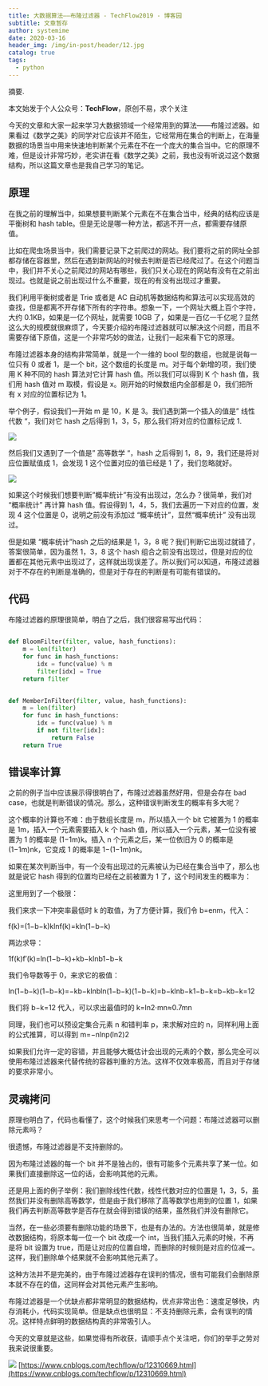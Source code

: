 ```yaml
---
title: 大数据算法——布隆过滤器 - TechFlow2019 - 博客园
subtitle: 文章暂存
author: systemime
date: 2020-03-16
header_img: /img/in-post/header/12.jpg
catalog: true
tags:
  - python
---
```

摘要.

<!-- more -->
本文始发于个人公众号：**TechFlow**，原创不易，求个关注

今天的文章和大家一起来学习大数据领域一个经常用到的算法——布隆过滤器。如果看过《数学之美》的同学对它应该并不陌生，它经常用在集合的判断上，在海量数据的场景当中用来快速地判断某个元素在不在一个庞大的集合当中。它的原理不难，但是设计非常巧妙，老实讲在看《数学之美》之前，我也没有听说过这个数据结构，所以这篇文章也是我自己学习的笔记。

## 原理

在我之前的理解当中，如果想要判断某个元素在不在集合当中，经典的结构应该是平衡树和 hash table。但是无论是哪一种方法，都逃不开一点，都需要存储原值。

比如在爬虫场景当中，我们需要记录下之前爬过的网站。我们要将之前的网址全部都存储在容器里，然后在遇到新网站的时候去判断是否已经爬过了。在这个问题当中，我们并不关心之前爬过的网站有哪些，我们只关心现在的网站有没有在之前出现过。也就是说之前出现过什么不重要，现在的有没有出现过才重要。

我们利用平衡树或者是 Trie 或者是 AC 自动机等数据结构和算法可以实现高效的查找，但是都离不开存储下所有的字符串。想象一下，一个网址大概上百个字符，大约 0.1KB，如果是一亿个网址，就需要 10GB 了，如果是一百亿一千亿呢？显然这么大的规模就很麻烦了，今天要介绍的布隆过滤器就可以解决这个问题，而且不需要存储下原值，这是一个非常巧妙的做法，让我们一起来看下它的原理。

布隆过滤器本身的结构非常简单，就是一个一维的 bool 型的数组，也就是说每一位只有 0 或者 1，是一个 bit，这个数组的长度是 m。对于每个新增的项，我们使用 K 种不同的 hash 算法对它计算 hash 值。所以我们可以得到 K 个 hash 值，我们用 hash 值对 m 取模，假设是 x。刚开始的时候数组内全部都是 0，我们把所有 x 对应的位置标记为 1。

举个例子，假设我们一开始 m 是 10，K 是 3。我们遇到第一个插入的值是” 线性代数 “，我们对它 hash 之后得到 1，3，5，那么我们将对应的位置标记成 1.

![](https://img2018.cnblogs.com/blog/1906483/202002/1906483-20200215115156195-2109026986.png)

然后我们又遇到了一个值是” 高等数学 “，hash 之后得到 1，8，9，我们还是将对应位置赋值成 1，会发现 1 这个位置对应的值已经是 1 了，我们忽略就好。

![](https://img2018.cnblogs.com/blog/1906483/202002/1906483-20200215115206687-610947243.png)

如果这个时候我们想要判断”概率统计”有没有出现过，怎么办？很简单，我们对 “概率统计” 再计算 hash 值。假设得到 1，4，5，我们去遍历一下对应的位置，发现 4 这个位置是 0，说明之前没有添加过 “概率统计”，显然“概率统计” 没有出现过。

但是如果 “概率统计”hash 之后的结果是 1，3，8 呢？我们判断它出现过就错了，答案很简单，因为虽然 1，3，8 这个 hash 组合之前没有出现过，但是对应的位置都在其他元素中出现过了，这样就出现误差了。所以我们可以知道，布隆过滤器对于不存在的判断是准确的，但是对于存在的判断是有可能有错误的。

## 代码

布隆过滤器的原理很简单，明白了之后，我们很容易写出代码：

```python

def BloomFilter(filter, value, hash_functions):
    m = len(filter)
    for func in hash_functions:
        idx = func(value) % m
        filter[idx] = True
    return filter
    

def MemberInFilter(filter, value, hash_functions):
    m = len(filter)
    for func in hash_functions:
        idx = func(value) % m
        if not filter[idx]:
            return False
    return True
```

## 错误率计算

之前的例子当中应该展示得很明白了，布隆过滤器虽然好用，但是会存在 bad case，也就是判断错误的情况。那么，这种错误判断发生的概率有多大呢？

这个概率的计算也不难：由于数组长度是 m，所以插入一个 bit 它被置为 1 的概率是 1m，插入一个元素需要插入 k 个 hash 值，所以插入一个元素，某一位没有被置为 1 的概率是 (1−1m)k。插入 n 个元素之后，某一位依旧为 0 的概率是 (1−1m)nk，它变成 1 的概率是 1−(1−1m)nk。

如果在某次判断当中，有一个没有出现过的元素被认为已经在集合当中了，那么也就是说它 hash 得到的位置均已经在之前被置为 1 了，这个时间发生的概率为：

这里用到了一个极限：

我们来求一下冲突率最低时 k 的取值，为了方便计算，我们令 b=enm，代入：

f(k)=(1−b−k)kln⁡f(k)=kln⁡(1−b−k)

两边求导：

1f(k)f′(k)=ln(1−b−k)+kb−kln⁡b1−b−k

我们令导数等于 0，来求它的极值：

ln⁡(1−b−k)(1−b−k)=−kb−kln⁡bln⁡(1−b−k)(1−b−k)=b−kln⁡b−k1−b−k=b−kb−k=12

我们将 b−k=12 代入，可以求出最值时的 k=ln⁡2⋅mn≈0.7mn

同理，我们也可以预设定集合元素 n 和错判率 p，来求解对应的 n，同样利用上面的公式推算，可以得到 m=−nln⁡p(ln⁡2)2

如果我们允许一定的容错，并且能够大概估计会出现的元素的个数，那么完全可以使用布隆过滤器来代替传统的容器判重的方法。这样不仅效率极高，而且对于存储的要求非常小。

## 灵魂拷问

原理也明白了，代码也看懂了，这个时候我们来思考一个问题：布隆过滤器可以删除元素吗？

很遗憾，布隆过滤器是不支持删除的。

因为布隆过滤器的每一个 bit 并不是独占的，很有可能多个元素共享了某一位。如果我们直接删除这一位的话，会影响其他的元素。

还是用上面的例子举例：我们删除线性代数，线性代数对应的位置是 1，3，5，虽然我们并没有删除高等数学，但是由于我们移除了高等数学也用到的位置 1，如果我们再去判断高等数学是否存在就会得到错误的结果，虽然我们并没有删除它。

当然，在一些必须要有删除功能的场景下，也是有办法的。方法也很简单，就是修改数据结构，将原本每一位一个 bit 改成一个 int，当我们插入元素的时候，不再是将 bit 设置为 true，而是让对应的位置自增，而删除的时候则是对应的位减一。这样，我们删除单个结果就不会影响其他元素了。

这种方法并不是完美的，由于布隆过滤器存在误判的情况，很有可能我们会删除原本就不存在的值，这同样会对其他元素产生影响。

布隆过滤器是一个优缺点都非常明显的数据结构，优点非常出色：速度足够快，内存消耗小，代码实现简单。但是缺点也很明显：不支持删除元素，会有误判的情况。这样特点鲜明的数据结构真的非常吸引人。

今天的文章就是这些，如果觉得有所收获，请顺手点个关注吧，你们的举手之劳对我来说很重要。

![](https://user-gold-cdn.xitu.io/2020/2/15/170466e15dea57d5?w=258&h=258&f=png&s=23988) 
 [https://www.cnblogs.com/techflow/p/12310669.html](https://www.cnblogs.com/techflow/p/12310669.html)
